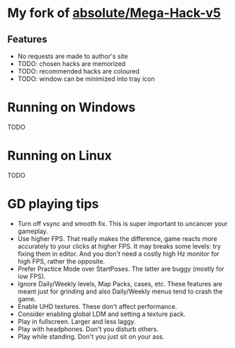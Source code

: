 # My fork of [absoIute/Mega-Hack-v5](https://github.com/absoIute/Mega-Hack-v5)
## Features
* No requests are made to author's site
* TODO: chosen hacks are memorized
* TODO: recommended hacks are coloured
* TODO: window can be minimized into tray icon
# Running on Windows
TODO
# Running on Linux
TODO
# GD playing tips
* Turn off vsync and smooth fix. This is super important to uncancer your gameplay.
* Use higher FPS. That really makes the difference, game reacts more accurately to your clicks at higher FPS. It may breaks some levels: try fixing them in editor. And you don't need a costly high Hz monitor for high FPS, rather the opposite.
* Prefer Practice Mode over StartPoses. The latter are buggy (mostly for low FPS).
* Ignore Daily/Weekly levels, Map Packs, cases, etc. These features are meant just for grinding and also Daily/Weekly menus tend to crash the game.
* Enable UHD textures. These don't affect performance.
* Consider enabling global LDM and setting a texture pack.
* Play in fullscreen. Larger and less laggy.
* Play with headphones. Don't you disturb others.
* Play while standing. Don't you just sit on your ass.
